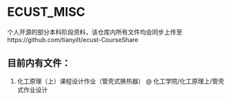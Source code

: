 # ECUST_MISC
个人开源的部分本科阶段资料，该仓库内所有文件均会同步上传至https://github.com/tianyilt/ecust-CourseShare
## 目前内有文件：
1. 化工原理（上）课程设计作业（管壳式换热器）
   @ 化工学院/化工原理上/管壳式作业设计
